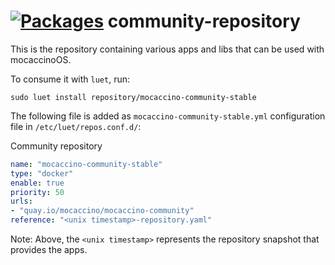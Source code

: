 # [![Packages](https://labs.mocaccino.org/badge/mocaccino-community.svg "List of packages")](https://labs.mocaccino.org/mocaccino-community) community-repository

This is the repository containing various apps and libs that can be used with mocaccinoOS.

To consume it with `luet`, run:

```
sudo luet install repository/mocaccino-community-stable
```

The following file is added as `mocaccino-community-stable.yml` configuration file in `/etc/luet/repos.conf.d/`:

Community repository

```yaml
name: "mocaccino-community-stable"
type: "docker"
enable: true
priority: 50
urls:
- "quay.io/mocaccino/mocaccino-community"
reference: "<unix timestamp>-repository.yaml"
```
Note: Above, the `<unix timestamp>` represents the repository snapshot that provides the apps.
